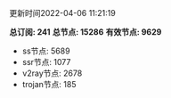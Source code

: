 更新时间2022-04-06 11:21:19

**总订阅: 241**
**总节点: 15286**
**有效节点: 9629**
- ss节点: 5689
- ssr节点: 1077
- v2ray节点: 2678
- trojan节点: 185
